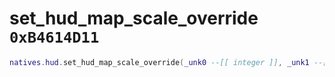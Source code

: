 # set_hud_map_scale_override `0xB4614D11`

```lua
natives.hud.set_hud_map_scale_override(_unk0 --[[ integer ]], _unk1 --[[ integer ]])
```